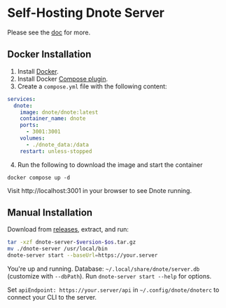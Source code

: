# Self-Hosting Dnote Server

Please see the [doc](https://www.getdnote.com/docs/server) for more.

## Docker Installation

1. Install [Docker](https://docs.docker.com/install/).
2. Install Docker [Compose plugin](https://docs.docker.com/compose/install/linux/).
3. Create a `compose.yml` file with the following content:

```yaml
services:
  dnote:
    image: dnote/dnote:latest
    container_name: dnote
    ports:
      - 3001:3001
    volumes:
      - ./dnote_data:/data
    restart: unless-stopped
```

4. Run the following to download the image and start the container

```
docker compose up -d
```

Visit http://localhost:3001 in your browser to see Dnote running.

## Manual Installation

Download from [releases](https://github.com/dnote/dnote/releases), extract, and run:

```bash
tar -xzf dnote-server-$version-$os.tar.gz
mv ./dnote-server /usr/local/bin
dnote-server start --baseUrl=https://your.server
```

You're up and running. Database: `~/.local/share/dnote/server.db` (customize with `--dbPath`). Run `dnote-server start --help` for options.

Set `apiEndpoint: https://your.server/api` in `~/.config/dnote/dnoterc` to connect your CLI to the server.
